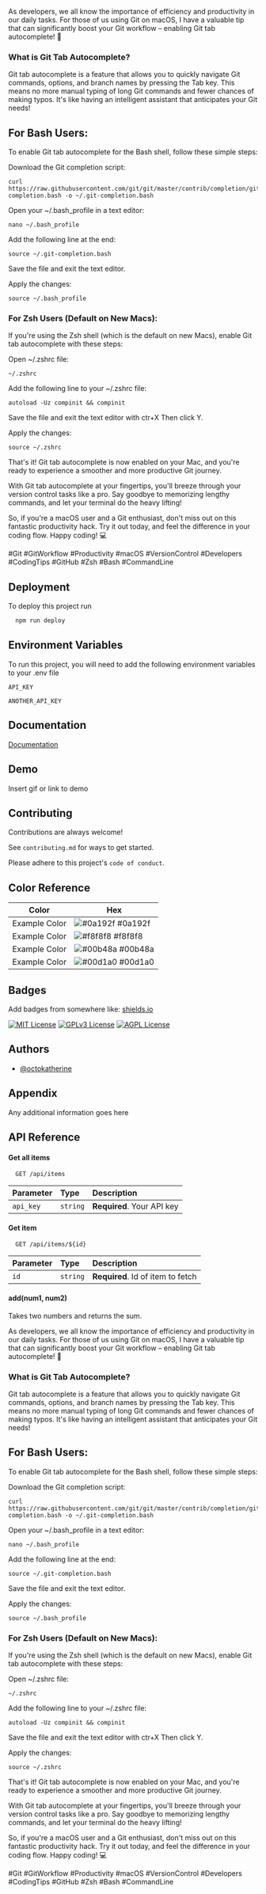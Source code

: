 As developers, we all know the importance of efficiency and productivity in our daily tasks. For those of us using Git on macOS, I have a valuable tip that can significantly boost your Git workflow – enabling Git tab autocomplete! 🚀

### What is Git Tab Autocomplete?

Git tab autocomplete is a feature that allows you to quickly navigate Git commands, options, and branch names by pressing the Tab key. This means no more manual typing of long Git commands and fewer chances of making typos. It's like having an intelligent assistant that anticipates your Git needs!

## For Bash Users:

To enable Git tab autocomplete for the Bash shell, follow these simple steps:

Download the Git completion script:
```
curl https://raw.githubusercontent.com/git/git/master/contrib/completion/git-completion.bash -o ~/.git-completion.bash
```
Open your ~/.bash_profile in a text editor:
```
nano ~/.bash_profile
```
Add the following line at the end:
```
source ~/.git-completion.bash
```
Save the file and exit the text editor.

Apply the changes:
```
source ~/.bash_profile
```


### For Zsh Users (Default on New Macs):

If you're using the Zsh shell (which is the default on new Macs), enable Git tab autocomplete with these steps:

Open ~/.zshrc file:
```
~/.zshrc
```
Add the following line to your ~/.zshrc file:
```
autoload -Uz compinit && compinit
```

Save the file and exit the text editor with ctr+X Then click Y.

Apply the changes:

```
source ~/.zshrc
```

That's it! Git tab autocomplete is now enabled on your Mac, and you're ready to experience a smoother and more productive Git journey.

With Git tab autocomplete at your fingertips, you'll breeze through your version control tasks like a pro. Say goodbye to memorizing lengthy commands, and let your terminal do the heavy lifting!

So, if you're a macOS user and a Git enthusiast, don't miss out on this fantastic productivity hack. Try it out today, and feel the difference in your coding flow. Happy coding! 💻

#Git #GitWorkflow #Productivity #macOS #VersionControl #Developers #CodingTips #GitHub #Zsh #Bash #CommandLine
## Deployment

To deploy this project run

```bash
  npm run deploy
```


## Environment Variables

To run this project, you will need to add the following environment variables to your .env file

`API_KEY`

`ANOTHER_API_KEY`


## Documentation

[Documentation](https://linktodocumentation)


## Demo

Insert gif or link to demo


## Contributing

Contributions are always welcome!

See `contributing.md` for ways to get started.

Please adhere to this project's `code of conduct`.

## Color Reference

| Color             | Hex                                                                |
| ----------------- | ------------------------------------------------------------------ |
| Example Color | ![#0a192f](https://via.placeholder.com/10/0a192f?text=+) #0a192f |
| Example Color | ![#f8f8f8](https://via.placeholder.com/10/f8f8f8?text=+) #f8f8f8 |
| Example Color | ![#00b48a](https://via.placeholder.com/10/00b48a?text=+) #00b48a |
| Example Color | ![#00d1a0](https://via.placeholder.com/10/00b48a?text=+) #00d1a0 |


## Badges

Add badges from somewhere like: [shields.io](https://shields.io/)

[![MIT License](https://img.shields.io/badge/License-MIT-green.svg)](https://choosealicense.com/licenses/mit/)
[![GPLv3 License](https://img.shields.io/badge/License-GPL%20v3-yellow.svg)](https://opensource.org/licenses/)
[![AGPL License](https://img.shields.io/badge/license-AGPL-blue.svg)](http://www.gnu.org/licenses/agpl-3.0)


## Authors

- [@octokatherine](https://www.github.com/octokatherine)


## Appendix

Any additional information goes here


## API Reference

#### Get all items

```http
  GET /api/items
```

| Parameter | Type     | Description                |
| :-------- | :------- | :------------------------- |
| `api_key` | `string` | **Required**. Your API key |

#### Get item

```http
  GET /api/items/${id}
```

| Parameter | Type     | Description                       |
| :-------- | :------- | :-------------------------------- |
| `id`      | `string` | **Required**. Id of item to fetch |

#### add(num1, num2)

Takes two numbers and returns the sum.

As developers, we all know the importance of efficiency and productivity in our daily tasks. For those of us using Git on macOS, I have a valuable tip that can significantly boost your Git workflow – enabling Git tab autocomplete! 🚀

### What is Git Tab Autocomplete?

Git tab autocomplete is a feature that allows you to quickly navigate Git commands, options, and branch names by pressing the Tab key. This means no more manual typing of long Git commands and fewer chances of making typos. It's like having an intelligent assistant that anticipates your Git needs!

## For Bash Users:

To enable Git tab autocomplete for the Bash shell, follow these simple steps:

Download the Git completion script:
```
curl https://raw.githubusercontent.com/git/git/master/contrib/completion/git-completion.bash -o ~/.git-completion.bash
```
Open your ~/.bash_profile in a text editor:
```
nano ~/.bash_profile
```
Add the following line at the end:
```
source ~/.git-completion.bash
```
Save the file and exit the text editor.

Apply the changes:
```
source ~/.bash_profile
```


### For Zsh Users (Default on New Macs):

If you're using the Zsh shell (which is the default on new Macs), enable Git tab autocomplete with these steps:

Open ~/.zshrc file:
```
~/.zshrc
```
Add the following line to your ~/.zshrc file:
```
autoload -Uz compinit && compinit
```

Save the file and exit the text editor with ctr+X Then click Y.

Apply the changes:

```
source ~/.zshrc
```

That's it! Git tab autocomplete is now enabled on your Mac, and you're ready to experience a smoother and more productive Git journey.

With Git tab autocomplete at your fingertips, you'll breeze through your version control tasks like a pro. Say goodbye to memorizing lengthy commands, and let your terminal do the heavy lifting!

So, if you're a macOS user and a Git enthusiast, don't miss out on this fantastic productivity hack. Try it out today, and feel the difference in your coding flow. Happy coding! 💻

#Git #GitWorkflow #Productivity #macOS #VersionControl #Developers #CodingTips #GitHub #Zsh #Bash #CommandLine